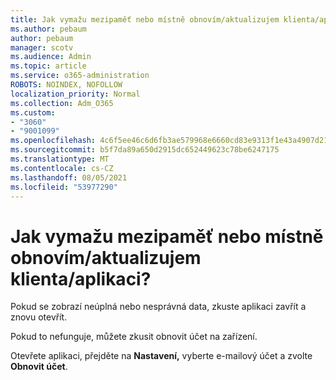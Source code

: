 ```yaml
---
title: Jak vymažu mezipaměť nebo místně obnovím/aktualizujem klienta/aplikaci?
ms.author: pebaum
author: pebaum
manager: scotv
ms.audience: Admin
ms.topic: article
ms.service: o365-administration
ROBOTS: NOINDEX, NOFOLLOW
localization_priority: Normal
ms.collection: Adm_O365
ms.custom:
- "3060"
- "9001099"
ms.openlocfilehash: 4c6f5ee46c6d6fb3ae579968e6660cd83e9313f1e43a4907d212a39f6eee9b6c
ms.sourcegitcommit: b5f7da89a650d2915dc652449623c78be6247175
ms.translationtype: MT
ms.contentlocale: cs-CZ
ms.lasthandoff: 08/05/2021
ms.locfileid: "53977290"
---
```

# <a name="how-do-i-clear-the-cache-or-locally-resetrefresh-the-clientapp"></a>Jak vymažu mezipaměť nebo místně obnovím/aktualizujem klienta/aplikaci?

Pokud se zobrazí neúplná nebo nesprávná data, zkuste aplikaci zavřít a znovu otevřít.  

Pokud to nefunguje, můžete zkusit obnovit účet na zařízení.
 
Otevřete aplikaci, přejděte na **Nastavení,** vyberte e-mailový účet a zvolte **Obnovit účet**.